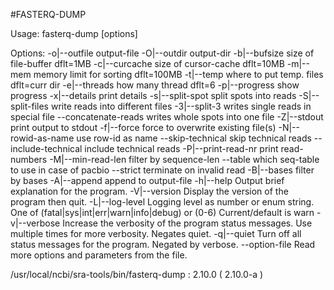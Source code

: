 #FASTERQ-DUMP

Usage:
  fasterq-dump <path> [options]

Options:
  -o|--outfile                     output-file 
  -O|--outdir                      output-dir 
  -b|--bufsize                     size of file-buffer dflt=1MB 
  -c|--curcache                    size of cursor-cache dflt=10MB 
  -m|--mem                         memory limit for sorting dflt=100MB 
  -t|--temp                        where to put temp. files dflt=curr dir 
  -e|--threads                     how many thread dflt=6 
  -p|--progress                    show progress 
  -x|--details                     print details 
  -s|--split-spot                  split spots into reads 
  -S|--split-files                 write reads into different files 
  -3|--split-3                     writes single reads in special file 
  --concatenate-reads              writes whole spots into one file 
  -Z|--stdout                      print output to stdout 
  -f|--force                       force to overwrite existing file(s) 
  -N|--rowid-as-name               use row-id as name 
  --skip-technical                 skip technical reads 
  --include-technical              include technical reads 
  -P|--print-read-nr               print read-numbers 
  -M|--min-read-len                filter by sequence-len 
  --table                          which seq-table to use in case of pacbio 
  --strict                         terminate on invalid read 
  -B|--bases                       filter by bases 
  -A|--append                      append to output-file 
  -h|--help                        Output brief explanation for the program. 
  -V|--version                     Display the version of the program then 
                                   quit. 
  -L|--log-level <level>           Logging level as number or enum string. One 
                                   of (fatal|sys|int|err|warn|info|debug) or 
                                   (0-6) Current/default is warn 
  -v|--verbose                     Increase the verbosity of the program 
                                   status messages. Use multiple times for more 
                                   verbosity. Negates quiet. 
  -q|--quiet                       Turn off all status messages for the 
                                   program. Negated by verbose. 
  --option-file <file>             Read more options and parameters from the 
                                   file. 

/usr/local/ncbi/sra-tools/bin/fasterq-dump : 2.10.0 ( 2.10.0-a )

